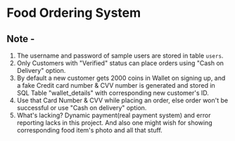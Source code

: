 # Food Ordering System


Note -
---------
1. The username and password of sample users are stored in table `users`.
2. Only Customers with "Verified" status can place orders using "Cash on Delivery" option.
3. By default a new customer gets 2000 coins in Wallet on signing up, and a fake Credit card number & CVV number is generated and stored in SQL Table "wallet_details" with corresponding new customer's ID.
4. Use that Card Number & CVV while placing an order, else order won't be successful or use "Cash on delivery" option.
5. What's lacking? Dynamic payment(real payment system) and error reporting lacks in this project. And also one might wish for showing corresponding food item's photo and all that stuff.
